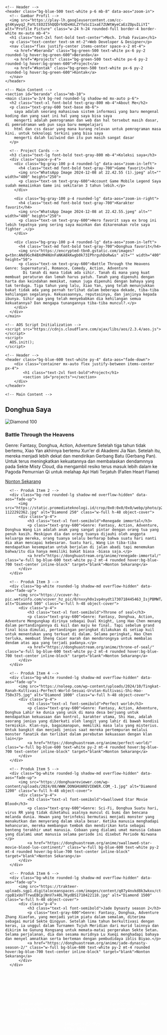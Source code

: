 <!DOCTYPE html>
<html lang="id" class="scroll-smooth">
<head>
    <meta charset="UTF-8">
    <meta name="viewport" content="width=device-width, initial-scale=1.0">
    <link href="https://cdnjs.cloudflare.com/ajax/libs/aos/2.3.4/aos.css" rel="stylesheet">
    <meta http-equiv="X-UA-Compatible" content="ie=edge">
    <link href="css/output.css" rel="stylesheet" />
    <title>Moch.Irhab Favian</title>
    <script src="https://cdn.tailwindcss.com"></script>
</head>
<body class="bg-gray-100">

    <!-- Header -->
    <header class="bg-blue-500 text-white p-6 mb-8" data-aos="zoom-in">
      <!-- Gambar Profil -->
      <img src="https://play-lh.googleusercontent.com/cc-gt4Kywyq2_PaYLtEO2I5hQQDrhXDxHULZYfoScI1xaE7ZUWtWyeCaEzZOpuILiYI" alt="Profile Picture" class="w-24 h-24 rounded-full border-4 border-white mx-auto mb-4">
      <h1 class="text-2xl font-bold text-center">Moch. Irhab Favian</h1>
      <p class="text-center text-sm mt-2">Web Developer & Designer</p>
      <nav class="flex justify-center items-center space-x-2 mt-4">
        <a href="#beranda" class="bg-green-500 text-white px-6 py-2 rounded-lg hover:bg-green-600">Beranda</a>
        <a href="#projects" class="bg-green-500 text-white px-6 py-2 rounded-lg hover:bg-green-600">Project</a>
        <a href="#kontak" class="bg-green-500 text-white px-6 py-2 rounded-lg hover:bg-green-600">Kontak</a>
      </nav>
    </header>

    <!-- Main Content -->
    <section id="beranda" class="mb-10">
    <main class="w-3/4 bg-red rounded-lg shadow-md mx-auto p-6">
      <h2 class="text-xl font-bold text-gray-800 mb-4">About Me</h2>
      <p class="text-gray-600 text-base mb-6">
        saya adalah seorang mahasiswa sistem informasi yang baru mengenal koding dan yang saat ini hal yang saya bisa saya
        mengerti adalah pemrograman dan web dan hal tersebut masih dasar, di pemrodraman web pun saya baru mempelajari
        html dan css dasar yang mana kurang relevan untuk pemrograman masa kini. untuk teknologi terkini yang bisa saya
        mengerti dalah tailwind dan itu pun masih sangat dasar
      </p>
  
      <!-- Project Cards -->
      <h3 class="text-lg font-bold text-gray-800 mb-4">Koleksi saya</h3>
      <div class="space-y-4">
        <div class="bg-gray-100 p-4 rounded-lg" data-aos="zoom-in-left">
          <h4 class="text-md font-bold text-gray-700">Game favorit</h4>
          <img src="WhatsApp Image 2024-12-08 at 22.42.55 (1).jpeg" alt="" width="400" height="250">
          <p class="text-sm text-gray-600">Account Game Mobile Legend Saya sudah memaiinkan Game ini sekitaran 3 tahun lebih.</p>
        </div>
  
        <div class="bg-gray-100 p-4 rounded-lg" data-aos="zoom-in-right">
          <h4 class="text-md font-bold text-gray-700">Karakter favorit</h4>
          <img src="WhatsApp Image 2024-12-08 at 22.42.55.jpeg" alt="" width="400" height="250">
          <p class="text-sm text-gray-600">Hero favorit saya ex brog ini lebih tepatnya yang sering saya mainkan dan dikarenakan role saya fighter .</p>
        </div>
  
        <div class="bg-gray-100 p-4 rounded-lg" data-aos="zoom-in-left">
          <h4 class="text-md font-bold text-gray-700">Donghua favorit</h4>
          <img src="https://encrypted-tbn0.gstatic.com/images?q=tbn:ANd9GcR4BXdM4NUnFaNKA8kKwgb0k73IPhrguhDoRw&s" alt="" width="400" height="50">
          <p class="text-sm text-gray-600">Battle Through the Heavens Genre: Supernatural, Romance, Comedy, Action, Adventure
            Di tanah di mana tidak ada sihir. Tanah di mana yang kuat membuat peraturan dan lemah harus patuh. Tanah yang dipenuhi dengan harta dan keindahan memikat, namun juga dipenuhi dengan bahaya yang tak terduga. Tiga tahun yang lalu, Xiao Yan, yang telah menunjukkan bakat tidak ada yang pernah terlihat dalam beberapa dekade, tiba-tiba kehilangan segalanya. Kekuasaannya, reputasinya, dan janjinya kepada ibunya. Sihir apa yang telah menyebabkan dia kehilangan semua kekuatannya? Dan mengapa tunangannya tiba-tiba muncul?.</p>
        </div>
      </div>
    </main>

    <!-- AOS Script Initialization -->
    <script src="https://cdnjs.cloudflare.com/ajax/libs/aos/2.3.4/aos.js"></script>
    <script>
      AOS.init();
    </script>
  </body>
</html>
<body class="bg-gray-100">

    <!-- Header -->
    <header class="bg-blue-600 text-white py-4" data-aos="fade-down">
        <div class="container mx-auto flex justify-between items-center px-4">
            <h1 class="text-2xl font-bold">Project</h1>
            <section id="projects"></section>
        </div>
    </header>

    <!-- Main Content -->
<main class="container mx-auto py-12 px-4" data-aos="fade-up">
  <h2 class="text-3xl font-semibold text-center mb-8">Donghua Saya</h2>
  <div class="grid grid-cols-1 md:grid-cols-2 lg:grid-cols-3 gap-8">
      <!-- Produk Item 1 -->
      <div class="bg-white-500 rounded-lg shadow-md overflow-hidden" data-aos="fade-up">
          <img src="https://encrypted-tbn0.gstatic.com/images?q=tbn:ANd9GcR4BXdM4NUnFaNKA8kKwgb0k73IPhrguhDoRw&s" alt="Diamond 100" class="w-full h-48 object-cover">
          <div class="p-4">
              <h3 class="text-xl font-semibold">Battle Through the Heavens</h3>
              <p class="text-gray-600">Genre: Fantasy, Donghua, Action, Adventure
                Setelah tiga tahun tidak bertemu, Xiao Yan akhirnya bertemu Xun'er di Akademi Jia Nan. Setelah itu, mereka menjadi lebih dekat dan mendirikan Gerbang Batu (Gerbang Pan). Untuk terus meningkatkan kekuatannya dan membalaskan dendamnnya pada Sekte Misty Cloud, dia mengambil resiko terus masuk lebih dalam ke Pagoda Pemurnian Qi untuk melahap Api Hati Terjatuh (Fallen Heart Flame)</p>
              <a href="https://donghuastream.org/anime/battle-through-the-heavens-season-5/" class="w-full bg-blue-600 text-white py-2 mt-4 rounded hover:bg-blue-700 text-center inline-block" target="blank">Nonton Sekarang</a>
          </div>
      </div>

      <!-- Produk Item 2 -->
      <div class="bg-red rounded-lg shadow-md overflow-hidden" data-aos="fade-up">
          <img src="https://static.promediateknologi.id/crop/0x0:0x0/0x0/webp/photo/p2/243/2024/08/01/zsczszscscs-1122292362.jpg" alt="Diamond 250" class="w-full h-48 object-cover">
          <div class="p-4">
              <h3 class="text-xl font-semibold">Renegade immortal</h3>
              <p class="text-gray-600">Genre: Fantasy, Action, Adventure, Donghua Wang Lin adalah anak yang sangat pintar dengan orang tua yang penuh kasih. Meskipun dia dan orang tuanya dijauhi oleh anggota keluarga mereka, orang tuanya selalu berharap bahwa suatu hari nanti dia akan mencapai kebesaran. Suatu hari, Wang Lin tiba-tiba mendapatkan kesempatan untuk berjalan di jalan abadi tapi menemukan bahwa/itu dia hanya memiliki bakat biasa -biasa saja.</p>
              <a href="https://donghuastream.org/anime/renegade-immortal/" class="w-full bg-blue-600 text-white py-2 mt-4 rounded hover:bg-blue-700 text-center inline-block" target="blank">Nonton Sekarang</a>
          </div>
      </div>

      <!-- Produk Item 3 -->
      <div class="bg-white rounded-lg shadow-md overflow-hidden" data-aos="fade-up">
          <img src="https://vcover-hz-pic.wetvinfo.com/vcover_hz_pic/0/nxxyh0x1vp4nydt1730718445463_IsjPBMWT/0" alt="Diamond 500" class="w-full h-48 object-cover">
          <div class="p-4">
              <h3 class="text-xl font-semibold">Throne of seal</h3>
              <p class="text-gray-600">Genre: Fantasy, Donghua, Action, Adventure Mengungkap dirinya sebagai Dual Knight, Long Hao Chen menang dalam pertandingannya di kuil dan maju ke final. Tapi sebelum grand final bisa dimulai, pertandingan peringkat dilakukan di setiap kuil untuk menentukan yang terkuat di dalam. Selama peringkat, Hao Chen terluka, membuat Sheng Caier marah dan mendorongnya untuk membalas dendam atas apa yang terjadi padanya.</p>
              <a href="https://donghuastream.org/anime/throne-of-seal/" class="w-full bg-blue-600 text-white py-2 mt-4 rounded hover:bg-blue-700 text-center inline-block" target="blank">Nonton Sekarang</a>
          </div>
      </div>

      <!-- Produk Item 4 -->
      <div class="bg-white rounded-lg shadow-md overflow-hidden" data-aos="fade-up">
          <img src="https://noleep.com/wp-content/uploads/2024/10/Tingkat-Ranah-Kultivasi-Perfect-World-Sesuai-Urutan-Kultivasi-Shi-Hao-750x375.jpg" alt="Diamond 1000" class="w-full h-48 object-cover">
          <div class="p-4">
              <h3 class="text-xl font-semibold">Perfect world</h3>
              <p class="text-gray-600">Genre: Fantasy, Action, Adventure, Donghua Lahir ke dunia yang unik di mana desa berjuang untuk mendapatkan kekuasaan dan kontrol, karakter utama, Shi Hao, adalah seorang jenius yang diberkati oleh langit yang lahir di bawah kondisi termiskin. Klan-nya, bagaimanapun, memiliki masa lalu yang misterius. Untuk bangkit dan menjadi jenius saat mereka pertempuran melalui monster fanatik dan terlibat dalam perebutan kekuasaan dengan klan lain</p>
              <a href="https://donghuastream.org/anime/perfect-world/" class="w-full bg-blue-600 text-white py-2 mt-4 rounded hover:bg-blue-700 text-center inline-block" target="blank">Nonton Sekarang</a>
          </div>
      </div>

      <!-- Produk Item 5 -->
      <div class="bg-white rounded-lg shadow-md overflow-hidden" data-aos="fade-up">
          <img src="https://donghuareviewer.com/wp-content/uploads/2024/08/WWW.DONGHUAREVIEWER.COM_-1.jpg" alt="Diamond 1200" class="w-full h-48 object-cover">
          <div class="p-4">
              <h3 class="text-xl font-semibold">Swallowed Star Movie Blood</h3>
              <p class="text-gray-600">Genre: Sci-Fi, Donghua Suatu hari, virus RR yang tidak diketahui asalnya muncul di bumi dan bencana melanda dunia. Hewan yang terinfeksi bermutasi menjadi monster yang menakutkan dan menyerang dalam skala besar. Ketika manusia menghadapi kehancuran, mereka membangun tembok dan mendirikan kota sebagai benteng terakhir umat manusia. Cobaan yang dialami umat manusia Cobaan yang dialami umat manusia selama periode ini disebut Periode Nirwana </p>
              <a href="https://donghuastream.org/anime/swallowed-star-movie-blood-luo-continent/" class="w-full bg-blue-600 text-white py-2 mt-4 rounded hover:bg-blue-700 text-center inline-block" target="blank">Nonton Sekarang</a>
          </div>
      </div>

      <!-- Produk Item 6 -->
      <div class="bg-white rounded-lg shadow-md overflow-hidden" data-aos="fade-up">
          <img src="https://trakteer-uploads.sgp1.digitaloceanspaces.com/images/content/q07y4nvkd8k3wkxv/ct-rppB1xUoTTrwuEBCpjNnV7x40L7KydBS1718422118.jpg" alt="Diamond 1500" class="w-full h-48 object-cover">
          <div class="p-4"> 
              <h3 class="text-xl font-semibold">Jade Dynasty season 2</h3>
              <p class="text-gray-600">Genre: Fantasy, Donghua, Adventure Zhang Xiaofan, yang menjadi yatim piatu dalam semalam, diterima sebagai murid Sekte Qingyun. Setelah lima tahun berkultivasi dengan keras, ia unggul dalam Turnamen Tujuh Meridian dari murid lainnya dan dikirim ke Gunung Kongsang untuk memata-matai pergerakan Sekte Setan. Selama perjalanan, dia dan sesama muridnya Lu Xueqi menghadapi bahaya dan menyel amnatkan serta berteman dengan pembudidaya iblis Biyao.</p>
              <a href="https://donghuastream.org/anime/jade-dynasty-season-2/" class="w-full bg-blue-600 text-white py-2 mt-4 rounded hover:bg-blue-700 text-center inline-block" target="blank">Nonton Sekarang</a>
          </div>
      </div>
  </div>
</main>
    <!-- Footer -->
    <footer class="bg-blue-600 text-white py-6">
<head>
    <meta charset="UTF-8">
    <meta name="viewport" content="width=device-width, initial-scale=1.0">
    <title>Footer dengan Kolom</title>
    <style>
        footer {
            display: flex;
            justify-content: space-between;
            color: white;
            padding: 20px;
        }
        .footer-section {
            width: 30%;
        }
    </style>
</head>
<body>
    <footer>
        <div class="footer-section">
            <section id="kontak" class="text-center">
            <h4>Tentang Kami</h4>
            <p>Kami adalah penyedia layanan terbaik.</p>
        </div>
        <div class="footer-section">
            <h4>Kontak</h4>
            <p>Email: info irhabfavian@gmail.com</p>
            <p>Telepon: +62 858 5534 9803</p>
        </div>
        <div class="footer-section">
            <h4>Ikuti Kami</h4>
            <p>Facebook | Twitter | Instagram</p>
        </div>
    </footer>
</body>
</html>
    <script src="https://unpkg.com/aos@next/dist/aos.js"></script>
    <script>
      AOS.init();
    </script>
</body>

</html>
